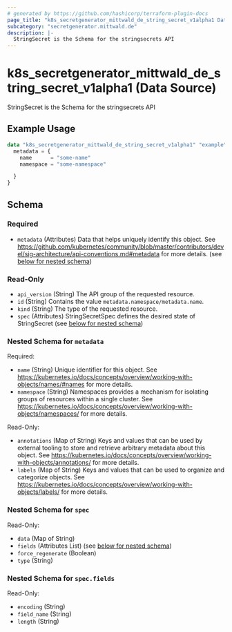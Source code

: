 ```yaml
---
# generated by https://github.com/hashicorp/terraform-plugin-docs
page_title: "k8s_secretgenerator_mittwald_de_string_secret_v1alpha1 Data Source - terraform-provider-k8s"
subcategory: "secretgenerator.mittwald.de"
description: |-
  StringSecret is the Schema for the stringsecrets API
---
```


# k8s_secretgenerator_mittwald_de_string_secret_v1alpha1 (Data Source)

StringSecret is the Schema for the stringsecrets API

## Example Usage

```terraform
data "k8s_secretgenerator_mittwald_de_string_secret_v1alpha1" "example" {
  metadata = {
    name      = "some-name"
    namespace = "some-namespace"

  }
}
```

<!-- schema generated by tfplugindocs -->
## Schema

### Required

- `metadata` (Attributes) Data that helps uniquely identify this object. See https://github.com/kubernetes/community/blob/master/contributors/devel/sig-architecture/api-conventions.md#metadata for more details. (see [below for nested schema](#nestedatt--metadata))

### Read-Only

- `api_version` (String) The API group of the requested resource.
- `id` (String) Contains the value `metadata.namespace/metadata.name`.
- `kind` (String) The type of the requested resource.
- `spec` (Attributes) StringSecretSpec defines the desired state of StringSecret (see [below for nested schema](#nestedatt--spec))

<a id="nestedatt--metadata"></a>
### Nested Schema for `metadata`

Required:

- `name` (String) Unique identifier for this object. See https://kubernetes.io/docs/concepts/overview/working-with-objects/names/#names for more details.
- `namespace` (String) Namespaces provides a mechanism for isolating groups of resources within a single cluster. See https://kubernetes.io/docs/concepts/overview/working-with-objects/namespaces/ for more details.

Read-Only:

- `annotations` (Map of String) Keys and values that can be used by external tooling to store and retrieve arbitrary metadata about this object. See https://kubernetes.io/docs/concepts/overview/working-with-objects/annotations/ for more details.
- `labels` (Map of String) Keys and values that can be used to organize and categorize objects. See https://kubernetes.io/docs/concepts/overview/working-with-objects/labels/ for more details.


<a id="nestedatt--spec"></a>
### Nested Schema for `spec`

Read-Only:

- `data` (Map of String)
- `fields` (Attributes List) (see [below for nested schema](#nestedatt--spec--fields))
- `force_regenerate` (Boolean)
- `type` (String)

<a id="nestedatt--spec--fields"></a>
### Nested Schema for `spec.fields`

Read-Only:

- `encoding` (String)
- `field_name` (String)
- `length` (String)
